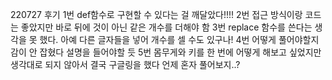 220727 후기
1번 def함수로 구현할 수 있다는 걸 깨달았다!!!!
2번 접근 방식이랑 코드는 좋았지만 바로 뒤에 것이 아닌 같은 개수를 더해야 함
3번 replace 함수를 쓴다는 생각을 못 했다. 아예 다른 글자들을 넣어 개수를 셀 수도 있구나!
4번 어떻게 풀어야할지 감이 안 잡혔다 설명을 들어야할 듯
5번 몸무게와 키를 한 번에 어떻게 해보고 싶었지만 생각대로 되지 않아서 결국 구글링을 했다 언제 혼자 풀어보지..?